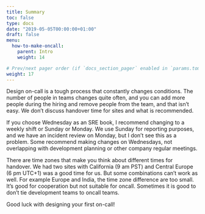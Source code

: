 ```yaml
---
title: Summary
toc: false
type: docs
date: "2019-05-05T00:00:00+01:00"
draft: false
menu:
  how-to-make-oncall:
    parent: Intro
    weight: 14

# Prev/next pager order (if `docs_section_pager` enabled in `params.toml`)
weight: 17
---
```


Design on-call is a tough process that constantly changes conditions. The number of people in teams changes quite often, and you can add more people during the hiring and remove people from the team, and that isn’t easy. We don’t discuss handover time for sites and what is recommended.

If you choose Wednesday as an SRE book, I recommend changing to a weekly shift or Sunday or Monday. We use Sunday for reporting purposes, and we have an incident review on Monday, but I don’t see this as a problem. Some recommend making changes on Wednesdays, not overlapping with development planning or other company regular meetings.

There are time zones that make you think about different times for handover. We had two sites with California (9 am PST) and Central Europe (6 pm UTC+1) was a good time for us. But some combinations can’t work as well. For example Europe and India, the time zone difference are too small. It’s good for cooperation but not suitable for oncall. Sometimes it is good to don’t tie development teams to oncall teams.

Good luck with designing your first on-call!
